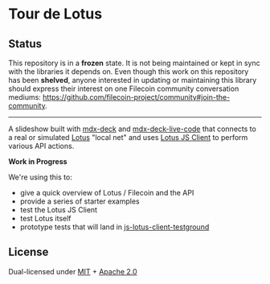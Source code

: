 # Tour de Lotus

## Status

This repository is in a **frozen** state. It is not being maintained or kept in sync with the libraries it depends on. Even though this work on this repository has been **shelved**, anyone interested in updating or maintaining this library should express their interest on one Filecoin community conversation mediums: <https://github.com/filecoin-project/community#join-the-community>.

---

A slideshow built with [mdx-deck](https://github.com/jxnblk/mdx-deck) and
[mdx-deck-live-code](https://github.com/JReinhold/mdx-deck-live-code)
that connects to a real or simulated [Lotus](https://github.com/filecoin-project/lotus)
"local net" and uses [Lotus JS Client](https://github.com/filecoin-shipyard/js-lotus-client)
to perform various API actions.

**Work in Progress**

We're using this to:

* give a quick overview of Lotus / Filecoin and the API
* provide a series of starter examples
* test the Lotus JS Client
* test Lotus itself
* prototype tests that will land in [js-lotus-client-testground](https://github.com/filecoin-shipyard/js-lotus-client-testground)

## License

Dual-licensed under [MIT](https://github.com/filecoin-project/lotus/blob/master/LICENSE-MIT) +
[Apache 2.0](https://github.com/filecoin-project/lotus/blob/master/LICENSE-APACHE)

